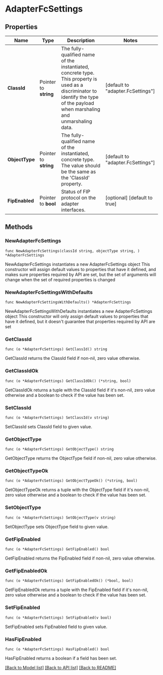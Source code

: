 # AdapterFcSettings

## Properties

Name | Type | Description | Notes
------------ | ------------- | ------------- | -------------
**ClassId** | Pointer to **string** | The fully-qualified name of the instantiated, concrete type. This property is used as a discriminator to identify the type of the payload when marshaling and unmarshaling data. | [default to "adapter.FcSettings"]
**ObjectType** | Pointer to **string** | The fully-qualified name of the instantiated, concrete type. The value should be the same as the &#39;ClassId&#39; property. | [default to "adapter.FcSettings"]
**FipEnabled** | Pointer to **bool** | Status of FIP protocol on the adapter interfaces. | [optional] [default to true]

## Methods

### NewAdapterFcSettings

`func NewAdapterFcSettings(classId string, objectType string, ) *AdapterFcSettings`

NewAdapterFcSettings instantiates a new AdapterFcSettings object
This constructor will assign default values to properties that have it defined,
and makes sure properties required by API are set, but the set of arguments
will change when the set of required properties is changed

### NewAdapterFcSettingsWithDefaults

`func NewAdapterFcSettingsWithDefaults() *AdapterFcSettings`

NewAdapterFcSettingsWithDefaults instantiates a new AdapterFcSettings object
This constructor will only assign default values to properties that have it defined,
but it doesn't guarantee that properties required by API are set

### GetClassId

`func (o *AdapterFcSettings) GetClassId() string`

GetClassId returns the ClassId field if non-nil, zero value otherwise.

### GetClassIdOk

`func (o *AdapterFcSettings) GetClassIdOk() (*string, bool)`

GetClassIdOk returns a tuple with the ClassId field if it's non-nil, zero value otherwise
and a boolean to check if the value has been set.

### SetClassId

`func (o *AdapterFcSettings) SetClassId(v string)`

SetClassId sets ClassId field to given value.


### GetObjectType

`func (o *AdapterFcSettings) GetObjectType() string`

GetObjectType returns the ObjectType field if non-nil, zero value otherwise.

### GetObjectTypeOk

`func (o *AdapterFcSettings) GetObjectTypeOk() (*string, bool)`

GetObjectTypeOk returns a tuple with the ObjectType field if it's non-nil, zero value otherwise
and a boolean to check if the value has been set.

### SetObjectType

`func (o *AdapterFcSettings) SetObjectType(v string)`

SetObjectType sets ObjectType field to given value.


### GetFipEnabled

`func (o *AdapterFcSettings) GetFipEnabled() bool`

GetFipEnabled returns the FipEnabled field if non-nil, zero value otherwise.

### GetFipEnabledOk

`func (o *AdapterFcSettings) GetFipEnabledOk() (*bool, bool)`

GetFipEnabledOk returns a tuple with the FipEnabled field if it's non-nil, zero value otherwise
and a boolean to check if the value has been set.

### SetFipEnabled

`func (o *AdapterFcSettings) SetFipEnabled(v bool)`

SetFipEnabled sets FipEnabled field to given value.

### HasFipEnabled

`func (o *AdapterFcSettings) HasFipEnabled() bool`

HasFipEnabled returns a boolean if a field has been set.


[[Back to Model list]](../README.md#documentation-for-models) [[Back to API list]](../README.md#documentation-for-api-endpoints) [[Back to README]](../README.md)


